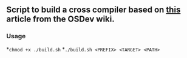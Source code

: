 ## Script to build a cross compiler based on [this](https://wiki.osdev.org/GCC_Cross-Compiler) article from the OSDev wiki.

### Usage
*`chmod +x ./build.sh`
*`./build.sh <PREFIX> <TARGET> <PATH>`
